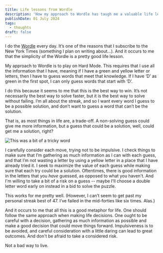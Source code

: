 ```yaml
---
title: Life lessons from Wordle
description: 'How my approach to Wordle has taugh me a valuable life lesson.'
publishDate: 01 July 2024
tags:
  - thoughts
draft: false
---
```


I do the [Wordle](https://www.nytimes.com/games/wordle/index.html) every day.  It’s one of the reasons that I subscribe to the New York Times (something I plan on writing about…).  And it occurs to me that the simplicity of the Wordle is a pretty good life lesson.

My approach to Wordle is to play on Hard Mode.  This requires that I use all the information that I have, meaning if I have a green and yellow letter or letters, then I have to guess words that meet that knowledge.  If I have ‘D’ as green in the first spot, I can only guess words that start with ‘D’.

I do this because it seems to me that this is the best way to win. It’s not necessarily the best way to solve faster, but it is the best way to solve without failing.  I’m all about the streak, and so I want every word I guess to be a possible solution, and don’t want to guess a word that can’t be the solution.

That is, as most things in life are, a trade-off.  A non-solving guess could give me more information, but a guess that could be a solution, well, could get me a solution, right?

![This was a bit of a tricky word](/assets/blog/wordle.png)

I carefully consider each move, trying not to be impulsive.  I check things to make sure that I’m gathering as much information as I can with each guess, and that I’m not wasting a letter by using a yellow letter in a place that I have already tried it.  I seek to maximize the value of each guess while making sure that each try could be a solution. Oftentimes, there is good information in the letters that you *have* guessed, as opposed to what you haven't.  And I'm willing to take a bit of a risk on a guess -- maybe I'll choose a double letter word early on instead in a bid to solve the puzzle.

This works for me pretty well. (However, I can’t seem to get past my personal streak best of 47.  I’ve failed in the mid-forties like six times.  Alas.)

And it occurs to me that all this is a good metaphor for life. One should follow the same approach when making life decisions.  One ought to be careful with a decision, gathering as much information as possible and make a good decision that could move things forward.  Impulsiveness is to be avoided, and careful consideration with a little daring can lead to great outcomes. And don't be afraid to take a considered risk.

Not a bad way to live.

